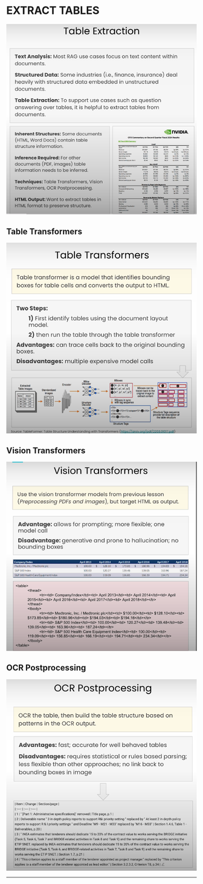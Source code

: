 # EXTRACT TABLES

![alt text](image.png)

## Table Transformers

![alt text](image-1.png)

## Vision Transformers

![alt text](image-2.png)

## OCR Postprocessing

![alt text](image-3.png)

---
